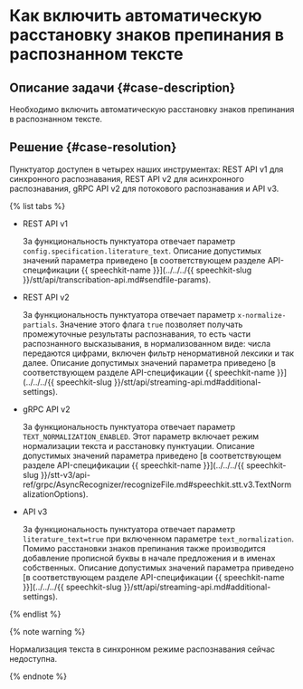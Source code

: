 # Как включить автоматическую расстановку знаков препинания в распознанном тексте


## Описание задачи {#case-description}

Необходимо включить автоматическую расстановку знаков препинания в распознанном тексте.

## Решение {#case-resolution}

Пунктуатор доступен в четырех наших инструментах: REST API v1 для синхронного распознавания, REST API v2 для асинхронного распознавания, gRPC API v2 для потокового распознавания и API v3.

{% list tabs %}

- REST API v1
  
  За функциональность пунктуатора отвечает параметр `config.specification.literature_text`. Описание допустимых значений параметра приведено [в соответствующем разделе API-спецификации {{ speechkit-name }}](../../../{{ speechkit-slug }}/stt/api/transcribation-api.md#sendfile-params).

- REST API v2
  
  За функциональность пунктуатора отвечает параметр `x-normalize-partials`. Значение этого флага `true` позволяет получать промежуточные результаты распознавания, то есть части распознанного высказывания, в нормализованном виде: числа передаются цифрами, включен фильтр ненормативной лексики и так далее. Описание допустимых значений параметра приведено [в соответствующем разделе API-спецификации {{ speechkit-name }}](../../../{{ speechkit-slug }}/stt/api/streaming-api.md#additional-settings).

- gRPC API v2
  
  За функциональность пунктуатора отвечает параметр `TEXT_NORMALIZATION_ENABLED`. Этот параметр включает режим нормализации текста и расстановку пунктуации. Описание допустимых значений параметра приведено [в соответствующем разделе API-спецификации {{ speechkit-name }}](../../../{{ speechkit-slug }}/stt-v3/api-ref/grpc/AsyncRecognizer/recognizeFile.md#speechkit.stt.v3.TextNormalizationOptions).

- API v3
  
  За функциональность пунктуатора отвечает параметр `literature_text=true` при включенном параметре `text_normalization`. Помимо расстановки знаков препинания также производится добавление прописной буквы в начале предложения и в именах собственных. Описание допустимых значений параметра приведено [в соответствующем разделе API-спецификации {{ speechkit-name }}](../../../{{ speechkit-slug }}/stt/api/streaming-api.md#additional-settings).
  
{% endlist %}

{% note warning %}

Нормализация текста в синхронном режиме распознавания сейчас недоступна.

{% endnote %}
